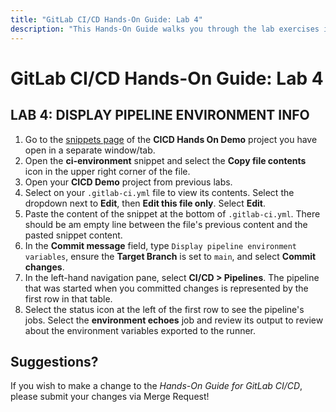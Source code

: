 ```yaml
---
title: "GitLab CI/CD Hands-On Guide: Lab 4"
description: "This Hands-On Guide walks you through the lab exercises in the GitLab CI/CD course."
---
```


# GitLab CI/CD Hands-On Guide: Lab 4


## LAB 4: DISPLAY PIPELINE ENVIRONMENT INFO

1. Go to the [snippets page](https://ilt.gitlabtraining.cloud/professional-services-classes/gitlab-ci-cd/gitlab-cicd-hands-on-demo/-/snippets) of the **CICD Hands On Demo** project you have open in a separate window/tab.
1. Open the **ci-environment** snippet and select the **Copy file contents** icon in the upper right corner of the file.
1. Open your **CICD Demo** project from previous labs.
1. Select on your `.gitlab-ci.yml` file to view its contents. Select the dropdown next to **Edit**, then **Edit this file only**. Select **Edit**.
1. Paste the content of the snippet at the bottom of `.gitlab-ci.yml`. There should be am empty line between the file's previous content and the pasted snippet content.
1. In the **Commit message** field, type `Display pipeline environment variables`, ensure the **Target Branch** is set to `main`, and select **Commit changes**.
1. In the left-hand navigation pane, select **CI/CD > Pipelines**. The pipeline that was started when you committed changes is represented by the first row in that table.
1. Select the status icon at the left of the first row to see the pipeline's jobs. Select the **environment echoes** job and review its output to review about the environment variables exported to the runner.

## Suggestions?

If you wish to make a change to the *Hands-On Guide for GitLab CI/CD*, please submit your changes via Merge Request!
